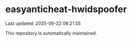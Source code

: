 # easyanticheat-hwidspoofer

Last updated: 2025-06-22 08:21:55

This repository is automatically maintained.
